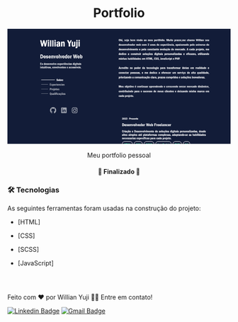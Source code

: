 <h1 align="center">Portfolio</h1>

<img src="project/imagens/Portfolio.png" height="260" width="700" alt="Unform"/>

<p align="center">Meu portfolio pessoal</p>
<h4 align="center">🚀 Finalizado 🚀</h4>

### 🛠 Tecnologias

As seguintes ferramentas foram usadas na construção do projeto:

- [HTML]
- [CSS]
- [SCSS]
- [JavaScript]

  ##

<a href="https://github.com/Willian017">
 <img style="border-radius: 50%;" src="https://avatars.githubusercontent.com/u/137124260?v=4" width="100px;" alt=""/>
 <br />
</a>


Feito com ❤️ por Willian Yuji 👋🏽 Entre em contato!

[![Linkedin Badge](https://img.shields.io/badge/-Willian-blue?style=flat-square&logo=Linkedin&logoColor=white&link=https://www.linkedin.com/in/tgmarinho/)](https://www.linkedin.com/in/willian-yuji-991088245/) 
[![Gmail Badge](https://img.shields.io/badge/-willianyuji100@gmail.com-c14438?style=flat-square&logo=Gmail&logoColor=white&link=mailto:willianyuji100@gmail.com)](mailto:willianyuji100@gmail.com)
